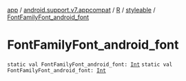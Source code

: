 [app](../../../index.md) / [android.support.v7.appcompat](../../index.md) / [R](../index.md) / [styleable](index.md) / [FontFamilyFont_android_font](.)

# FontFamilyFont_android_font

`static val FontFamilyFont_android_font: `[`Int`](https://kotlinlang.org/api/latest/jvm/stdlib/kotlin/-int/index.html)
`static val FontFamilyFont_android_font: `[`Int`](https://kotlinlang.org/api/latest/jvm/stdlib/kotlin/-int/index.html)